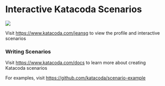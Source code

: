 # Interactive Katacoda Scenarios

[![](http://shields.katacoda.com/katacoda/jeansg/count.svg)](https://www.katacoda.com/jeansg "Get your profile on Katacoda.com")

Visit https://www.katacoda.com/jeansg to view the profile and interactive scenarios

### Writing Scenarios
Visit https://www.katacoda.com/docs to learn more about creating Katacoda scenarios

For examples, visit https://github.com/katacoda/scenario-example
